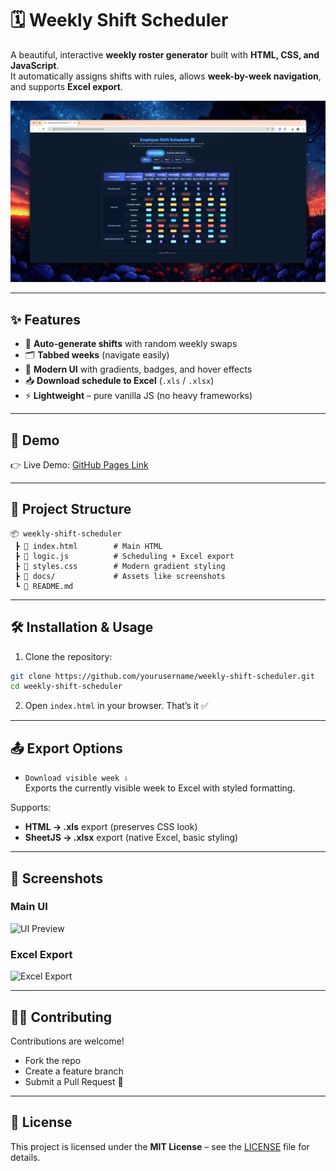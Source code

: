 # 🗓️ Weekly Shift Scheduler

A beautiful, interactive **weekly roster generator** built with **HTML, CSS, and JavaScript**.  
It automatically assigns shifts with rules, allows **week-by-week navigation**, and supports **Excel export**.

![Preview Screenshot](docs/screenshot.png)

---

## ✨ Features

- 🎲 **Auto-generate shifts** with random weekly swaps  
- 🗂️ **Tabbed weeks** (navigate easily)  
- 🎨 **Modern UI** with gradients, badges, and hover effects  
- 📥 **Download schedule to Excel** (`.xls` / `.xlsx`)  
- ⚡ **Lightweight** – pure vanilla JS (no heavy frameworks)  

---

## 🚀 Demo

👉 Live Demo: [GitHub Pages Link](https://yourusername.github.io/weekly-shift-scheduler)  

---

## 📂 Project Structure

```
📦 weekly-shift-scheduler
 ┣ 📜 index.html        # Main HTML
 ┣ 📜 logic.js          # Scheduling + Excel export
 ┣ 📜 styles.css        # Modern gradient styling
 ┣ 📂 docs/             # Assets like screenshots
 ┗ 📜 README.md
```

---

## 🛠️ Installation & Usage

1. Clone the repository:

```bash
git clone https://github.com/yourusername/weekly-shift-scheduler.git
cd weekly-shift-scheduler
```

2. Open `index.html` in your browser. That’s it ✅

---

## 📤 Export Options

- `Download visible week ⇩`  
Exports the currently visible week to Excel with styled formatting.  

Supports:  
- **HTML → .xls** export (preserves CSS look)  
- **SheetJS → .xlsx** export (native Excel, basic styling)

---

## 📸 Screenshots

### Main UI
![UI Preview](docs/ui-preview.png)

### Excel Export
![Excel Export](docs/excel-preview.png)

---

## 🧑‍💻 Contributing

Contributions are welcome!  
- Fork the repo  
- Create a feature branch  
- Submit a Pull Request 🎉

---

## 📜 License

This project is licensed under the **MIT License** – see the [LICENSE](LICENSE) file for details.
